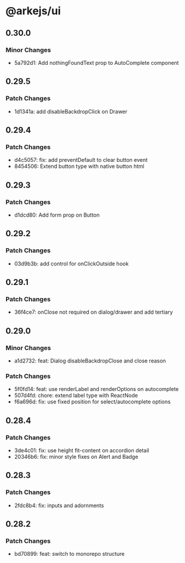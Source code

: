 # @arkejs/ui

## 0.30.0

### Minor Changes

- 5a792d1: Add nothingFoundText prop to AutoComplete component

## 0.29.5

### Patch Changes

- 1d1341a: add disableBackdropClick on Drawer

## 0.29.4

### Patch Changes

- d4c5057: fix: add preventDefault to clear button event
- 8454506: Extend button type with native button html

## 0.29.3

### Patch Changes

- d1dcd80: Add form prop on Button

## 0.29.2

### Patch Changes

- 03d9b3b: add control for onClickOutside hook

## 0.29.1

### Patch Changes

- 36f4ce7: onClose not required on dialog/drawer and add tertiary

## 0.29.0

### Minor Changes

- a1d2732: feat: Dialog disableBackdropClose and close reason

### Patch Changes

- 5f0fd14: feat: use renderLabel and renderOptions on autocomplete
- 507d4fd: chore: extend label type with ReactNode
- f6a696d: fix: use fixed position for select/autocomplete options

## 0.28.4

### Patch Changes

- 3de4c01: fix: use height fit-content on accordion detail
- 20346b6: fix: minor style fixes on Alert and Badge

## 0.28.3

### Patch Changes

- 2fdc8b4: fix: inputs and adornments

## 0.28.2

### Patch Changes

- bd70899: feat: switch to monorepo structure
